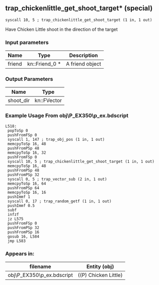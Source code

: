 ## trap_chickenlittle_get_shoot_target* (special)

`syscall 10, 5 ; trap_chickenlittle_get_shoot_target (1 in, 1 out)`

Have Chicken Little shoot in the direction of the target

### Input parameters
| Name | Type | Description
|------|------|------------
| friend   | kn::Friend_0 *   | A friend object


### Output Parameters
| Name | Type
|------|-----
| shoot_dir   | kn::FVector   
### Example Usage From obj\P_EX350\p_ex.bdscript
```plaintext
L518:
 popToSp 0
 pushFromFSp 0
 syscall 1, 147 ; trap_obj_pos (1 in, 1 out)
 memcpyToSp 16, 48
 pushFromPSp 48
 memcpyToSp 16, 32
 pushFromFSp 0
 syscall 10, 5 ; trap_chickenlittle_get_shoot_target (1 in, 1 out)
 memcpyToSp 16, 48
 pushFromPSp 48
 pushFromPSp 32
 syscall 0, 5 ; trap_vector_sub (2 in, 1 out)
 memcpyToSp 16, 64
 pushFromPSp 64
 memcpyToSp 16, 16
 pushImmf 1
 syscall 0, 17 ; trap_random_getf (1 in, 1 out)
 pushImmf 0.5
 subf 
 infzf 
 jz L575
 pushFromFSp 0
 pushFromPSp 32
 pushFromPSp 16
 gosub 16, L584
 jmp L583
```


### Appears in:
| filename | Entity (obj)
|----------|-------------
| obj\P_EX350\p_ex.bdscript       | ((P) Chicken Little)          



